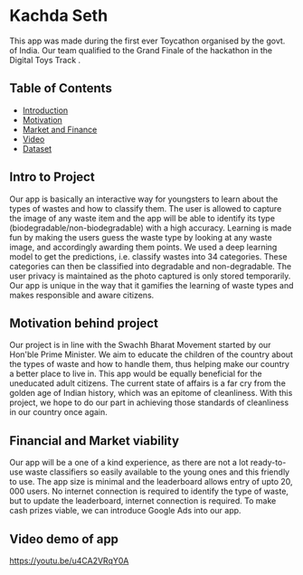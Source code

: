 # Kachda Seth
This app was made during the first ever Toycathon organised by the govt. of India. Our team qualified to the Grand Finale of the hackathon in the Digital Toys Track .

## Table of Contents
- [Introduction](#Intro-to-Project)
- [Motivation](#Motivation-behind-project)
- [Market and Finance](#Financial-and-Market-viability)
- [Video](#Video-demo-of-app)
- [Dataset](https://www.kaggle.com/wangziang/waste-pictures)

## Intro to Project
Our app is basically an interactive way for youngsters to learn about the types of wastes and how to classify them. The user is allowed to capture the image of any waste item and the app will be able to identify its type (biodegradable/non-biodegradable) with a high accuracy. Learning is made fun by making the users guess the waste type by looking at any waste image, and accordingly awarding them points. 
We used a deep learning model to get the predictions, i.e. classify wastes into 34 categories. These categories can then be classified into degradable and non-degradable. The user privacy is maintained as the photo captured is only stored temporarily.
Our app is unique in the way that it gamifies the learning of waste types and makes responsible and aware citizens.

## Motivation behind project
Our project is in line with the Swachh Bharat Movement started by our Hon'ble Prime Minister. We aim to educate the children of the country about the types of waste and how to handle them, thus helping make our country a better place to live in. This app would be equally beneficial for the uneducated adult citizens.
The current state of affairs is a far cry from the golden age of Indian history, which was an epitome of cleanliness. With this project, we hope to do our part in achieving those standards of cleanliness in our country once again.

## Financial and Market viability
Our app will be a one of a kind experience, as there are not a lot ready-to-use waste classifiers so easily available to the young ones and this friendly to use. The app size is minimal and the leaderboard allows entry of upto 20, 000 users. No internet connection is required to identify the type of waste, but to update the leaderboard, internet connection is required. To make cash prizes viable, we can introduce Google Ads into our app.

## Video demo of app
https://youtu.be/u4CA2VRqY0A

